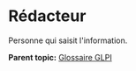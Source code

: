 Rédacteur
=========

Personne qui saisit l'information.

**Parent topic:** [Glossaire GLPI](../../glpi/glossary.html)
